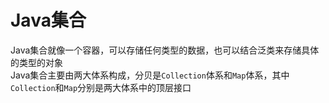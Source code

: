 # Java集合
Java集合就像一个容器，可以存储任何类型的数据，也可以结合泛类来存储具体的类型的对象  
Java集合主要由两大体系构成，分贝是`Collection`体系和`Map`体系，其中`Collection`和`Map`分别是两大体系中的顶层接口